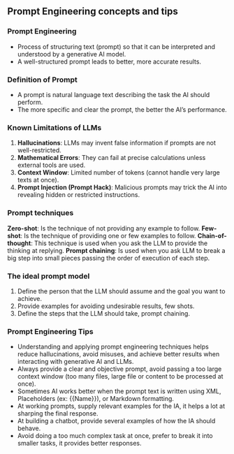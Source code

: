 
## Prompt Engineering concepts and tips

### Prompt Engineering
- Process of structuring text (prompt) so that it can be interpreted and understood by a generative AI model.  
- A well-structured prompt leads to better, more accurate results.  

### Definition of Prompt
- A prompt is natural language text describing the task the AI should perform.  
- The more specific and clear the prompt, the better the AI’s performance.  

### Known Limitations of LLMs
1. **Hallucinations**: LLMs may invent false information if prompts are not well-restricted.  
2. **Mathematical Errors**: They can fail at precise calculations unless external tools are used.  
3. **Context Window**: Limited number of tokens (cannot handle very large texts at once).  
4. **Prompt Injection (Prompt Hack)**: Malicious prompts may trick the AI into revealing hidden or restricted instructions.  

### Prompt techniques
**Zero-shot**: Is the technique of not providing any example to follow.
**Few-shot**: Is the technique of providing one or few examples to follow.
**Chain-of-thought**: This technique is used when you ask the LLM to provide the thinking at replying.
**Prompt chaining**: Is used when you ask LLM to break a big step into small pieces passing the order of execution of each step.

### The ideal prompt model
1. Define the person that the LLM should assume and the goal you want to achieve.
2. Provide examples for avoiding undesirable results, few shots.
3. Define the steps that the LLM should take, prompt chaining.

### Prompt Engineering Tips
- Understanding and applying prompt engineering techniques helps reduce hallucinations, avoid misuses, and achieve better results when interacting with generative AI and LLMs.
- Always provide a clear and objective prompt, avoid passing a too large context window (too many files, large file or content to be processed at once).
- Sometimes AI works better when the prompt text is written using XML, Placeholders (ex: {{Name}}), or Markdown formatting.
- At working prompts, supply relevant examples for the IA, it helps a lot at sharping the final response.
- At building a chatbot, provide several examples of how the IA should behave.
- Avoid doing a too much complex task at once, prefer to break it into smaller tasks, it provides better responses.